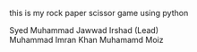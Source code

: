 this is my rock paper scissor game using python

Syed Muhammad Jawwad Irshad (Lead) <br>
Muhammad Imran Khan 
Muhamamd Moiz

